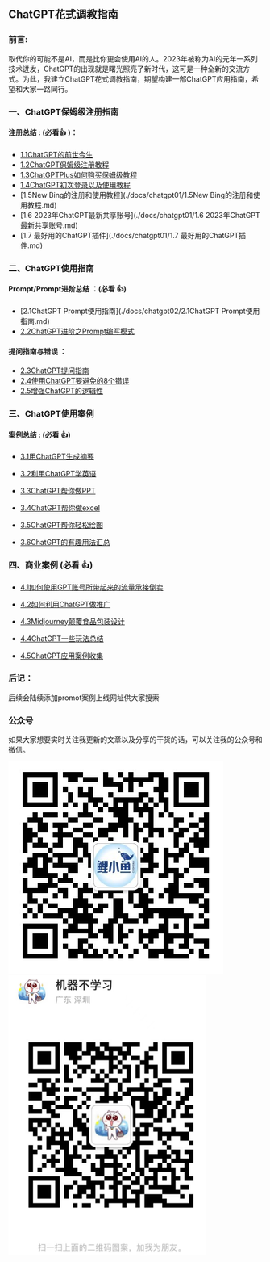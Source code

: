 

## ChatGPT花式调教指南

### 前言:

  取代你的可能不是AI，而是比你更会使用AI的人。2023年被称为AI的元年一系列技术迸发，ChatGPT的出现就是曙光照亮了新时代，这可是一种全新的交流方式。为此，我建立ChatGPT花式调教指南，期望构建一部ChatGPT应用指南，希望和大家一路同行。

### 一、ChatGPT保姆级注册指南

#### **注册总结** : (必看:+1: )：

- [1.1ChatGPT的前世今生](./docs/chatgpt01/1.1ChatGPT的前世今生.md)
- [1.2ChatGPT保姆级注册教程](./docs/chatgpt01/1.2ChatGPT保姆级注册教程.md)
- [1.3ChatGPTPlus如何购买保姆级教程](./docs/chatgpt01/1.3ChatGPTPlus如何购买保姆级教程.md)
- [1.4ChatGPT初次登录以及使用教程](./docs/chatgpt01/1.4ChatGPT初次登录以及使用教程.md)
- [1.5New Bing的注册和使用教程](./docs/chatgpt01/1.5New Bing的注册和使用教程.md)
- [1.6 2023年ChatGPT最新共享账号](./docs/chatgpt01/1.6 2023年ChatGPT最新共享账号.md)
- [1.7 最好用的ChatGPT插件](./docs/chatgpt01/1.7 最好用的ChatGPT插件.md)



### 二、ChatGPT使用指南

#### **Prompt/Prompt进阶总结** ：(必看 :+1:)

- [2.1ChatGPT Prompt使用指南](./docs/chatgpt02/2.1ChatGPT Prompt使用指南.md)
- [2.2ChatGPT进阶之Prompt编写模式](./docs/chatgpt02/2.2ChatGPT进阶之Prompt编写模式.md)

#### **提问指南与错误** ：

* [2.3ChatGPT提问指南](./docs/chatgpt02/2.3ChatGPT提问指南.md)
* [2.4使用ChatGPT要避免的8个错误](./docs/chatgpt02/2.4使用ChatGPT要避免的8个错误.md)
* [2.5增强ChatGPT的逻辑性](./docs/chatgpt02/2.5增强ChatGPT的逻辑性.md)

### 三、ChatGPT使用案例

#### **案例总结** : (必看 :+1:)

- [3.1用ChatGPT生成摘要](./docs/chatgpt03/3.1用ChatGPT生成摘要.md)
- [3.2利用ChatGPT学英语](./docs/chatgpt03/3.2利用ChatGPT学英语.md)
- [3.3ChatGPT帮你做PPT](./docs/chatgpt03/3.3ChatGPT帮你做PPT.md)

- [3.4ChatGPT帮你做excel](./docs/chatgpt03/3.4ChatGPT帮你做excel.md)
- [3.5ChatGPT帮你轻松绘图](./docs/chatgpt03/3.5ChatGPT帮你轻松绘图.md)
- [3.6ChatGPT的有趣用法汇总](./docs/chatgpt03/3.6ChatGPT的有趣用法汇总.md)

### 四、商业案例 (必看 :+1:)

- [4.1如何使用GPT账号所带起来的流量承接倒卖](./docs/chatgpt04/4.1如何使用GPT账号所带起来的流量承接倒卖.md)
- [4.2如何利用ChatGPT做推广](./docs/chatgpt04/4.2如何利用ChatGPT做推广.md)
- [4.3Midjourney颠覆食品包装设计](./docs/chatgpt04/4.3Midjourney颠覆食品包装设计.md)

- [4.4ChatGPT一些玩法总结](./docs/chatgpt04/4.4ChatGPT一些玩法总结.md)
- [4.5ChatGPT应用案例收集](./docs/chatgpt04/4.5ChatGPT应用案例收集.md)

### 后记：

后续会陆续添加promot案例上线网址供大家搜索

### 公众号

如果大家想要实时关注我更新的文章以及分享的干货的话，可以关注我的公众号和微信。

<img src=".\pictures\image-20230227164234802.png">

<img src=".\pictures\image-20230227164437223.png">

